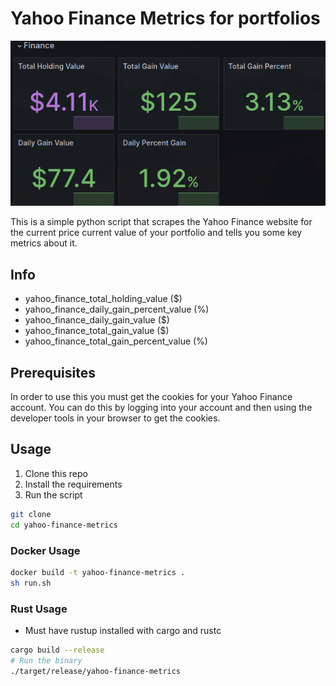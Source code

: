 # Yahoo Finance Metrics for portfolios

![Grafana Dashboard](assets/thumb.png)

This is a simple python script that scrapes the Yahoo Finance website for the current price current value of your portfolio and tells you some key metrics about it.

## Info

- yahoo_finance_total_holding_value ($)
- yahoo_finance_daily_gain_percent_value (%)
- yahoo_finance_daily_gain_value ($)
- yahoo_finance_total_gain_value ($)
- yahoo_finance_total_gain_percent_value (%)

## Prerequisites

In order to use this you must get the cookies for your Yahoo Finance account. You can do this by logging into your account and then using the developer tools in your browser to get the cookies.

## Usage

1. Clone this repo
2. Install the requirements
3. Run the script

```bash
git clone
cd yahoo-finance-metrics
```

### Docker Usage

```bash
docker build -t yahoo-finance-metrics .
sh run.sh
```

### Rust Usage

- Must have rustup installed with cargo and rustc

```bash
cargo build --release
# Run the binary
./target/release/yahoo-finance-metrics
```

